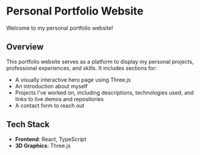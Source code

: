 # Personal Portfolio Website

Welcome to my personal portfolio website!

## Overview

This portfolio website serves as a platform to display my personal projects, professional experiences, and skills. It includes sections for:
- A visually interactive hero page using Three.js
- An introduction about myself
- Projects I've worked on, including descriptions, technologies used, and links to live demos and repositories
- A contact form to reach out

## Tech Stack

- **Frontend**: React, TypeScript
- **3D Graphics**: Three.js
